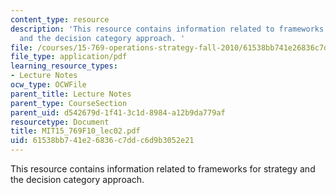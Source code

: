```yaml
---
content_type: resource
description: 'This resource contains information related to frameworks for strategy
  and the decision category approach. '
file: /courses/15-769-operations-strategy-fall-2010/61538bb741e26836c7ddc6d9b3052e21_MIT15_769F10_lec02.pdf
file_type: application/pdf
learning_resource_types:
- Lecture Notes
ocw_type: OCWFile
parent_title: Lecture Notes
parent_type: CourseSection
parent_uid: d542679d-1f41-3c1d-8984-a12b9da779af
resourcetype: Document
title: MIT15_769F10_lec02.pdf
uid: 61538bb7-41e2-6836-c7dd-c6d9b3052e21
---
```

This resource contains information related to frameworks for strategy and the decision category approach. 

